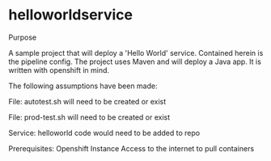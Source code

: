 # helloworldservice
Purpose

A sample project that will deploy a 'Hello World' service. Contained herein is the pipeline config. The project uses Maven and will deploy a Java app. It is written with openshift in mind.

The following assumptions have been made:

File: autotest.sh will need to be created or exist

File: prod-test.sh will need to be created or exist

Service: helloworld code would need to be added to repo

Prerequisites:
Openshift Instance
Access to the internet to pull containers
